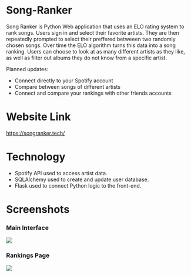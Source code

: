 # Song-Ranker
Song Ranker is Python Web application that uses an ELO rating system to rank songs. Users sign in and select their favorite artists. They are then repeatedly prompted to select their preffered betweeen two randomly chosen songs. Over time the ELO algorithm turns this data into a song ranking. Users can choose to look at as many different artists as they like, as well as filter out albums they do not know from a specific artist.

Planned updates:
* Connect directly to your Spotify account
* Compare between songs of different artists
* Connect and compare your rankings with other friends accounts


# Website Link
https://songranker.tech/

# Technology
* Spotify API used to access artist data. 
* SQLAlchemy used to create and update user database. 
* Flask used to connect Python logic to the front-end.

# Screenshots

### Main Interface
![](https://imgur.com/QLGHl4S.png)
### Rankings Page
![](https://imgur.com/m3QP5H7.png)
